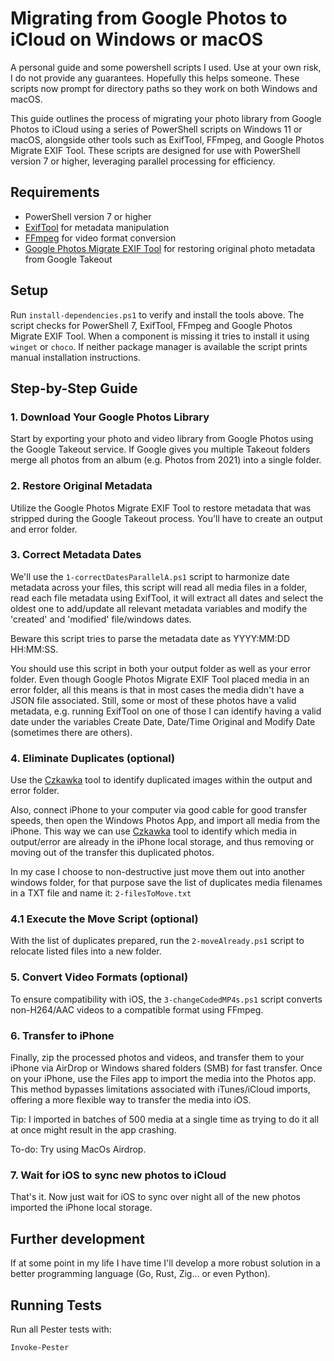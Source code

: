 # Migrating from Google Photos to iCloud on Windows or macOS
A personal guide and some powershell scripts I used.
Use at your own risk, I do not provide any guarantees. Hopefully this helps someone.
These scripts now prompt for directory paths so they work on both Windows and macOS.

This guide outlines the process of migrating your photo library from Google Photos to iCloud using a series of PowerShell scripts on Windows 11 or macOS, alongside other tools such as ExifTool, FFmpeg, and Google Photos Migrate EXIF Tool. These scripts are designed for use with PowerShell version 7 or higher, leveraging parallel processing for efficiency.

## Requirements
- PowerShell version 7 or higher
- [ExifTool](https://exiftool.org/) for metadata manipulation
- [FFmpeg](https://ffmpeg.org/) for video format conversion
- [Google Photos Migrate EXIF Tool](https://github.com/garzj/google-photos-migrate?tab=readme-ov-file) for restoring original photo metadata from Google Takeout

## Setup
Run `install-dependencies.ps1` to verify and install the tools above. The script checks for
PowerShell 7, ExifTool, FFmpeg and Google Photos Migrate EXIF Tool. When a component is
missing it tries to install it using `winget` or `choco`. If neither package manager is
available the script prints manual installation instructions.

## Step-by-Step Guide

### 1. Download Your Google Photos Library
Start by exporting your photo and video library from Google Photos using the Google Takeout service. If Google gives you multiple Takeout folders merge all photos from an album (e.g. Photos from 2021) into a single folder.

### 2. Restore Original Metadata
Utilize the Google Photos Migrate EXIF Tool to restore metadata that was stripped during the Google Takeout process. You'll have to create an output and error folder.

### 3. Correct Metadata Dates
We'll use the `1-correctDatesParallelA.ps1` script to harmonize date metadata across your files, this script will read all media files in a folder, read each file metadata using ExifTool, it will extract all dates and select the oldest one to add/update all relevant metadata variables and modify the 'created' and 'modified' file/windows dates.

Beware this script tries to parse the metadata date as YYYY:MM:DD HH:MM:SS.

You should use this script in both your output folder as well as your error folder. Even though Google Photos Migrate EXIF Tool placed media in an error folder, all this means is that in most cases the media didn't have a JSON file associated. Still, some or most of these photos have a valid metadata, e.g. running ExifTool on one of those I can identify having a valid date under the variables Create Date, Date/Time Original and Modify Date (sometimes there are others).


### 4. Eliminate Duplicates (optional)
Use the [Czkawka](https://github.com/qarmin/czkawka) tool to identify duplicated images within the output and error folder.

Also, connect iPhone to your computer via good cable for good transfer speeds, then open the Windows Photos App, and import all media from the iPhone. This way we can use [Czkawka](https://github.com/qarmin/czkawka) tool to identify which media in output/error are already in the iPhone local storage, and thus removing or moving out of the transfer this duplicated photos.

In my case I choose to non-destructive just move them out into another windows folder, for that purpose save the list of duplicates media filenames in a TXT file and name it: `2-filesToMove.txt`


### 4.1 Execute the Move Script (optional)
With the list of duplicates prepared, run the `2-moveAlready.ps1` script to relocate listed files into a new folder.

### 5. Convert Video Formats (optional)
To ensure compatibility with iOS, the `3-changeCodedMP4s.ps1` script converts non-H264/AAC videos to a compatible format using FFmpeg.

### 6. Transfer to iPhone
Finally, zip the processed photos and videos, and transfer them to your iPhone via AirDrop or Windows shared folders (SMB) for fast transfer. Once on your iPhone, use the Files app to import the media into the Photos app. This method bypasses limitations associated with iTunes/iCloud imports, offering a more flexible way to transfer the media into iOS. 

Tip: I imported in batches of 500 media at a single time as trying to do it all at once might result in the app crashing.

To-do: Try using MacOs Airdrop.

### 7. Wait for iOS to sync new photos to iCloud
That's it. Now just wait for iOS to sync over night all of the new photos imported the iPhone local storage.


## Further development
If at some point in my life I have time I'll develop a more robust solution in a better programming language (Go, Rust, Zig... or even Python).

## Running Tests
Run all Pester tests with:

```powershell
Invoke-Pester
```
